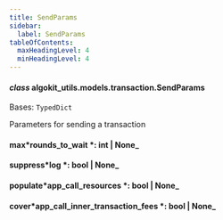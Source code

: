 ```yaml
---
title: SendParams
sidebar:
  label: SendParams
tableOfContents:
  maxHeadingLevel: 4
  minHeadingLevel: 4
---
```


#### _class_ algokit_utils.models.transaction.SendParams

Bases: `TypedDict`

Parameters for sending a transaction

#### max*rounds_to_wait *: int | None\_

#### suppress*log *: bool | None\_

#### populate*app_call_resources *: bool | None\_

#### cover*app_call_inner_transaction_fees *: bool | None\_
